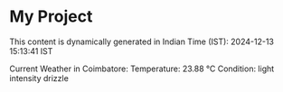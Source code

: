 # My Project

This content is dynamically generated in Indian Time (IST): 2024-12-13 15:13:41 IST


Current Weather in Coimbatore:
Temperature: 23.88 °C
Condition: light intensity drizzle
